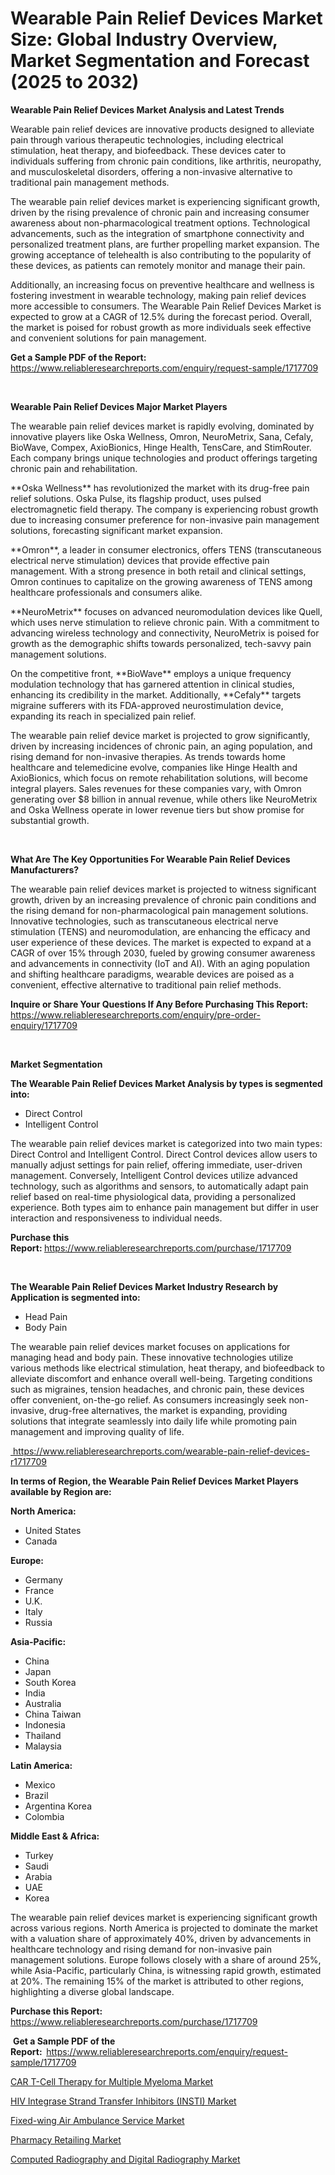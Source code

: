 <p><h1>Wearable Pain Relief Devices Market Size: Global Industry Overview, Market Segmentation and Forecast (2025 to 2032)</h1></p><p><strong>Wearable Pain Relief Devices Market Analysis and Latest Trends</strong></p>
<p><p>Wearable pain relief devices are innovative products designed to alleviate pain through various therapeutic technologies, including electrical stimulation, heat therapy, and biofeedback. These devices cater to individuals suffering from chronic pain conditions, like arthritis, neuropathy, and musculoskeletal disorders, offering a non-invasive alternative to traditional pain management methods.</p><p>The wearable pain relief devices market is experiencing significant growth, driven by the rising prevalence of chronic pain and increasing consumer awareness about non-pharmacological treatment options. Technological advancements, such as the integration of smartphone connectivity and personalized treatment plans, are further propelling market expansion. The growing acceptance of telehealth is also contributing to the popularity of these devices, as patients can remotely monitor and manage their pain.</p><p>Additionally, an increasing focus on preventive healthcare and wellness is fostering investment in wearable technology, making pain relief devices more accessible to consumers. The Wearable Pain Relief Devices Market is expected to grow at a CAGR of 12.5% during the forecast period. Overall, the market is poised for robust growth as more individuals seek effective and convenient solutions for pain management.</p></p>
<p><strong>Get a Sample PDF of the Report:&nbsp;</strong> <a href="https://www.reliableresearchreports.com/enquiry/request-sample/1717709?utm_campaign=11&utm_medium=2&utm_source=Github&utm_content=ia&utm_term=05032025&utm_id=wearable-pain-relief-devices">https://www.reliableresearchreports.com/enquiry/request-sample/1717709</a></p>
<p>&nbsp;</p>
<p><strong>Wearable Pain Relief Devices Major Market Players</strong></p>
<p><p>The wearable pain relief devices market is rapidly evolving, dominated by innovative players like Oska Wellness, Omron, NeuroMetrix, Sana, Cefaly, BioWave, Compex, AxioBionics, Hinge Health, TensCare, and StimRouter. Each company brings unique technologies and product offerings targeting chronic pain and rehabilitation.</p><p>**Oska Wellness** has revolutionized the market with its drug-free pain relief solutions. Oska Pulse, its flagship product, uses pulsed electromagnetic field therapy. The company is experiencing robust growth due to increasing consumer preference for non-invasive pain management solutions, forecasting significant market expansion.</p><p>**Omron**, a leader in consumer electronics, offers TENS (transcutaneous electrical nerve stimulation) devices that provide effective pain management. With a strong presence in both retail and clinical settings, Omron continues to capitalize on the growing awareness of TENS among healthcare professionals and consumers alike.</p><p>**NeuroMetrix** focuses on advanced neuromodulation devices like Quell, which uses nerve stimulation to relieve chronic pain. With a commitment to advancing wireless technology and connectivity, NeuroMetrix is poised for growth as the demographic shifts towards personalized, tech-savvy pain management solutions.</p><p>On the competitive front, **BioWave** employs a unique frequency modulation technology that has garnered attention in clinical studies, enhancing its credibility in the market. Additionally, **Cefaly** targets migraine sufferers with its FDA-approved neurostimulation device, expanding its reach in specialized pain relief.</p><p>The wearable pain relief device market is projected to grow significantly, driven by increasing incidences of chronic pain, an aging population, and rising demand for non-invasive therapies. As trends towards home healthcare and telemedicine evolve, companies like Hinge Health and AxioBionics, which focus on remote rehabilitation solutions, will become integral players. Sales revenues for these companies vary, with Omron generating over $8 billion in annual revenue, while others like NeuroMetrix and Oska Wellness operate in lower revenue tiers but show promise for substantial growth.</p></p>
<p>&nbsp;</p>
<p><strong>What Are The Key Opportunities For Wearable Pain Relief Devices Manufacturers?</strong></p>
<p><p>The wearable pain relief devices market is projected to witness significant growth, driven by an increasing prevalence of chronic pain conditions and the rising demand for non-pharmacological pain management solutions. Innovative technologies, such as transcutaneous electrical nerve stimulation (TENS) and neuromodulation, are enhancing the efficacy and user experience of these devices. The market is expected to expand at a CAGR of over 15% through 2030, fueled by growing consumer awareness and advancements in connectivity (IoT and AI). With an aging population and shifting healthcare paradigms, wearable devices are poised as a convenient, effective alternative to traditional pain relief methods.</p></p>
<p><strong>Inquire or Share Your Questions If Any Before Purchasing This Report:</strong> <a href="https://www.reliableresearchreports.com/enquiry/pre-order-enquiry/1717709?utm_campaign=11&utm_medium=2&utm_source=Github&utm_content=ia&utm_term=05032025&utm_id=wearable-pain-relief-devices">https://www.reliableresearchreports.com/enquiry/pre-order-enquiry/1717709</a></p>
<p>&nbsp;</p>
<p><strong>Market Segmentation</strong></p>
<p><strong>The Wearable Pain Relief Devices Market Analysis by types is segmented into:</strong></p>
<p><ul><li>Direct Control</li><li>Intelligent Control</li></ul></p>
<p><p>The wearable pain relief devices market is categorized into two main types: Direct Control and Intelligent Control. Direct Control devices allow users to manually adjust settings for pain relief, offering immediate, user-driven management. Conversely, Intelligent Control devices utilize advanced technology, such as algorithms and sensors, to automatically adapt pain relief based on real-time physiological data, providing a personalized experience. Both types aim to enhance pain management but differ in user interaction and responsiveness to individual needs.</p></p>
<p><strong>Purchase this Report:&nbsp;</strong><a href="https://www.reliableresearchreports.com/purchase/1717709?utm_campaign=11&utm_medium=2&utm_source=Github&utm_content=ia&utm_term=05032025&utm_id=wearable-pain-relief-devices">https://www.reliableresearchreports.com/purchase/1717709</a></p>
<p>&nbsp;</p>
<p><strong>The Wearable Pain Relief Devices Market Industry Research by Application is segmented into:</strong></p>
<p><ul><li>Head Pain</li><li>Body Pain</li></ul></p>
<p><p>The wearable pain relief devices market focuses on applications for managing head and body pain. These innovative technologies utilize various methods like electrical stimulation, heat therapy, and biofeedback to alleviate discomfort and enhance overall well-being. Targeting conditions such as migraines, tension headaches, and chronic pain, these devices offer convenient, on-the-go relief. As consumers increasingly seek non-invasive, drug-free alternatives, the market is expanding, providing solutions that integrate seamlessly into daily life while promoting pain management and improving quality of life.</p></p>
<p><a href="https://www.reliableresearchreports.com/wearable-pain-relief-devices-r1717709?utm_campaign=11&utm_medium=2&utm_source=Github&utm_content=ia&utm_term=05032025&utm_id=wearable-pain-relief-devices">&nbsp;https://www.reliableresearchreports.com/wearable-pain-relief-devices-r1717709</a></p>
<p><strong>In terms of Region, the Wearable Pain Relief Devices Market Players available by Region are:</strong></p>
<p>
    <p> <strong> North America: </strong>
        <ul>
            <li>United States</li>
            <li>Canada</li>
        </ul>
        </p> 
    <p> <strong> Europe: </strong>
        <ul>
            <li>Germany</li>
            <li>France</li>
            <li>U.K.</li>
            <li>Italy</li>
            <li>Russia</li>
        </ul>
        </p> 
    <p> <strong> Asia-Pacific: </strong>
        <ul>
            <li>China</li>
            <li>Japan</li>
            <li>South Korea</li>
            <li>India</li>
            <li>Australia</li>
            <li>China Taiwan</li>
            <li>Indonesia</li>
            <li>Thailand</li>
            <li>Malaysia</li>
        </ul>
        </p> 
    <p> <strong> Latin America: </strong>
        <ul>
            <li>Mexico</li>
            <li>Brazil</li>
            <li>Argentina Korea</li>
            <li>Colombia</li>
        </ul>
        </p> 
    <p> <strong> Middle East & Africa: </strong>
        <ul>
            <li>Turkey</li>
            <li>Saudi</li>
            <li>Arabia</li>
            <li>UAE</li>
            <li>Korea</li>
        </ul>
    </p>
    </p>
<p><p>The wearable pain relief devices market is experiencing significant growth across various regions. North America is projected to dominate the market with a valuation share of approximately 40%, driven by advancements in healthcare technology and rising demand for non-invasive pain management solutions. Europe follows closely with a share of around 25%, while Asia-Pacific, particularly China, is witnessing rapid growth, estimated at 20%. The remaining 15% of the market is attributed to other regions, highlighting a diverse global landscape.</p></p>
<p><strong>Purchase this Report: </strong><a href="https://www.reliableresearchreports.com/purchase/1717709?utm_campaign=11&utm_medium=2&utm_source=Github&utm_content=ia&utm_term=05032025&utm_id=wearable-pain-relief-devices">https://www.reliableresearchreports.com/purchase/1717709</a></p>
<p>&nbsp;<strong>Get a Sample PDF of the Report:&nbsp;&nbsp;</strong><a href="https://www.reliableresearchreports.com/enquiry/request-sample/1717709?utm_campaign=11&utm_medium=2&utm_source=Github&utm_content=ia&utm_term=05032025&utm_id=wearable-pain-relief-devices">https://www.reliableresearchreports.com/enquiry/request-sample/1717709</a></p>
<p><strong></strong></p>
<p><p><a href="https://github.com/orltjitsuo/Market-Research-Report-List-1/blob/main/car-t-cell-therapy-for-multiple-myeloma-market.md?utm_campaign=11&utm_medium=2&utm_source=Github&utm_content=ia&utm_term=05032025&utm_id=wearable-pain-relief-devices">CAR T-Cell Therapy for Multiple Myeloma Market</a></p><p><a href="https://github.com/popoialraih3/Market-Research-Report-List-1/blob/main/hiv-integrase-strand-transfer-inhibitors-insti-market.md?utm_campaign=11&utm_medium=2&utm_source=Github&utm_content=ia&utm_term=05032025&utm_id=wearable-pain-relief-devices">HIV Integrase Strand Transfer Inhibitors (INSTI) Market</a></p><p><a href="https://github.com/sanokdagada01/Market-Research-Report-List-1/blob/main/fixed-wing-air-ambulance-service-market.md?utm_campaign=11&utm_medium=2&utm_source=Github&utm_content=ia&utm_term=05032025&utm_id=wearable-pain-relief-devices">Fixed-wing Air Ambulance Service Market</a></p><p><a href="https://github.com/shirlantosx7/Market-Research-Report-List-1/blob/main/pharmacy-retailing-market.md?utm_campaign=11&utm_medium=2&utm_source=Github&utm_content=ia&utm_term=05032025&utm_id=wearable-pain-relief-devices">Pharmacy Retailing Market</a></p><p><a href="https://github.com/lanuskarnajc/Market-Research-Report-List-1/blob/main/computed-radiography-and-digital-radiography-market.md?utm_campaign=11&utm_medium=2&utm_source=Github&utm_content=ia&utm_term=05032025&utm_id=wearable-pain-relief-devices">Computed Radiography and Digital Radiography Market</a></p></p>